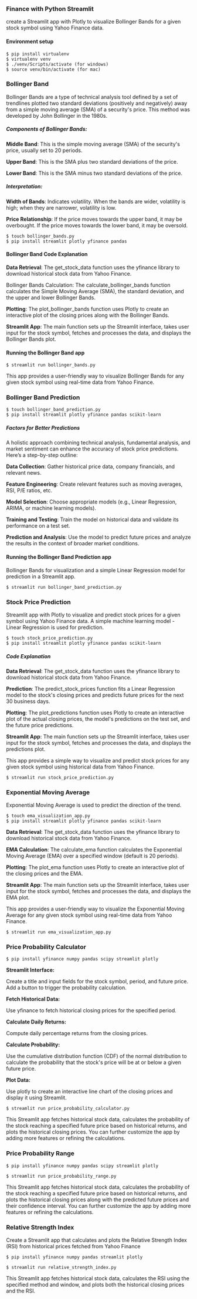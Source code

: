 ### Finance with Python Streamlit
<p>create a Streamlit app with Plotly to visualize Bollinger Bands for a given stock symbol using Yahoo Finance data.</p>

####  Environment setup
``` shell
$ pip install virtualenv
$ virtualenv venv
$ ./venv/Scripts/activate (for windows)
$ source venv/bin/activate (for mac)
```

###  Bollinger Band


Bollinger Bands are a type of technical analysis tool defined by a set of trendlines plotted two standard deviations (positively and negatively) away from a simple moving average (SMA) of a security's price. This method was developed by John Bollinger in the 1980s.

##### Components of Bollinger Bands:
<p><strong>Middle Band</strong>: This is the simple moving average (SMA) of the security's price, usually set to 20 periods.</p>
<p><strong>Upper Band</strong>: This is the SMA plus two standard deviations of the price.</p>
<p><strong>Lower Band</strong>: This is the SMA minus two standard deviations of the price.</p>

##### Interpretation:
<p><strong>Width of Bands</strong>: Indicates volatility. When the bands are wider, volatility is high; when they are narrower, volatility is low.</p>
<p><strong>Price Relationship</strong>: If the price moves towards the upper band, it may be overbought. If the price moves towards the lower band, it may be oversold.</p>


```shell
$ touch bollinger_bands.py
$ pip install streamlit plotly yfinance pandas
```

####  Bollinger Band Code Explanation

<p><strong>Data Retrieval</strong>: The get_stock_data function uses the yfinance library to download historical stock data from Yahoo Finance.</p>
<p>Bollinger Bands Calculation</strong>: The calculate_bollinger_bands function calculates the Simple Moving Average (SMA), the standard deviation, and the upper and lower Bollinger Bands.</p>
<p><strong>Plotting</strong>: The plot_bollinger_bands function uses Plotly to create an interactive plot of the closing prices along with the Bollinger Bands.</p>
<p><strong>Streamlit App</strong>: The main function sets up the Streamlit interface, takes user input for the stock symbol, fetches and processes the data, and displays the Bollinger Bands plot.</p>


#### Running the Bollinger Band app
```shell
$ streamlit run bollinger_bands.py
```

<p>This app provides a user-friendly way to visualize Bollinger Bands for any given stock symbol using real-time data from Yahoo Finance.</p>


###  Bollinger Band Prediction
```shell
$ touch bollinger_band_prediction.py
$ pip install streamlit plotly yfinance pandas scikit-learn
```

##### Factors for Better Predictions
<p>A holistic approach combining technical analysis, fundamental analysis, and market sentiment can enhance the accuracy of stock price predictions. Here’s a step-by-step outline:</p>

<p><strong>Data Collection</strong>: Gather historical price data, company financials, and relevant news.</p>
<p><strong>Feature Engineering</strong>: Create relevant features such as moving averages, RSI, P/E ratios, etc.</p>
<p><strong>Model Selection</strong>: Choose appropriate models (e.g., Linear Regression, ARIMA, or machine learning models).</p>
<p><strong>Training and Testing</strong>: Train the model on historical data and validate its performance on a test set.</p>
<p><strong>Prediction and Analysis</strong>: Use the model to predict future prices and analyze the results in the context of broader market conditions.</p>


#### Running the Bollinger Band Prediction app
<p>Bollinger Bands for visualization and a simple Linear Regression model for prediction in a Streamlit app.</p>

```shell
$ streamlit run bollinger_band_prediction.py
```


###  Stock Price Prediction
<p>Streamlit app with Plotly to visualize and predict stock prices for a given symbol using Yahoo Finance data. A simple machine learning model -  Linear Regression is used for prediction.</p>

```shell
$ touch stock_price_prediction.py
$ pip install streamlit plotly yfinance pandas scikit-learn
```

##### Code Explanation
<p><strong>Data Retrieval</strong>: The get_stock_data function uses the yfinance library to download historical stock data from Yahoo Finance.</p>
<p><strong>Prediction</strong>: The predict_stock_prices function fits a Linear Regression model to the stock's closing prices and predicts future prices for the next 30 business days.</p>
<p><strong>Plotting</strong>: The plot_predictions function uses Plotly to create an interactive plot of the actual closing prices, the model's predictions on the test set, and the future price predictions.</p>
<p><strong>Streamlit App</strong>: The main function sets up the Streamlit interface, takes user input for the stock symbol, fetches and processes the data, and displays the predictions plot.</p>

<p> This app provides a simple way to visualize and predict stock prices for any given stock symbol using historical data from Yahoo Finance.</p>

```shell
$ streamlit run stock_price_prediction.py
```




###  Exponential Moving Average
<p>Exponential Moving Average is used to predict the direction of the trend.</p>

```shell
$ touch ema_visualization_app.py
$ pip install streamlit plotly yfinance pandas scikit-learn
```


<p><strong>Data Retrieval</strong>: The get_stock_data function uses the yfinance library to download historical stock data from Yahoo Finance.</p>
<p><strong>EMA Calculation</strong>: The calculate_ema function calculates the Exponential Moving Average (EMA) over a specified window (default is 20 periods).</p>
<p><strong>Plotting</strong>: The plot_ema function uses Plotly to create an interactive plot of the closing prices and the EMA.</p>
<p><strong>Streamlit App</strong>: The main function sets up the Streamlit interface, takes user input for the stock symbol, fetches and processes the data, and displays the EMA plot.</p>

<p>This app provides a user-friendly way to visualize the Exponential Moving Average for any given stock symbol using real-time data from Yahoo Finance.</p>

```shell
$ streamlit run ema_visualization_app.py
```


### Price Probability Calculator
```
$ pip install yfinance numpy pandas scipy streamlit plotly
```

**Streamlit Interface:**

<p>Create a title and input fields for the stock symbol, period, and future price.
Add a button to trigger the probability calculation.</p>

**Fetch Historical Data:**

<p>Use yfinance to fetch historical closing prices for the specified period.</p>

**Calculate Daily Returns:**

<p>Compute daily percentage returns from the closing prices.</p>

**Calculate Probability:**

<p>Use the cumulative distribution function (CDF) of the normal distribution to calculate the probability that the stock's price will be at or below a given future price.</p>

**Plot Data:**

<p>Use plotly to create an interactive line chart of the closing prices and display it using Streamlit.</p>

```shell
$ streamlit run price_probability_calculator.py
```

<p>This Streamlit app fetches historical stock data, calculates the probability of the stock reaching a specified future price based on historical returns, and plots the historical closing prices. You can further customize the app by adding more features or refining the calculations.</p>


### Price Probability Range
```
$ pip install yfinance numpy pandas scipy streamlit plotly
```

```shell
$ streamlit run price_probability_range.py
```

<p>This Streamlit app fetches historical stock data, calculates the probability of the stock reaching a specified future price based on historical returns, and plots the historical closing prices along with the predicted future prices and their confidence interval. You can further customize the app by adding more features or refining the calculations.</p>


### Relative Strength Index

<p>Create a Streamlit app that calculates and plots the Relative Strength Index (RSI) from historical prices fetched from Yahoo Finance</p>

```
$ pip install yfinance numpy pandas streamlit plotly
```

```shell
$ streamlit run relative_strength_index.py
```

<p>This Streamlit app fetches historical stock data, calculates the RSI using the specified method and window, and plots both the historical closing prices and the RSI. </p>
